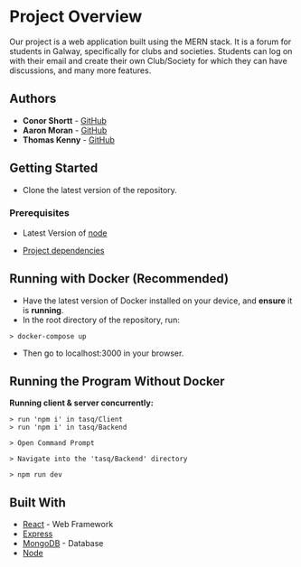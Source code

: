 # Project Overview
Our project is a web application built using the MERN stack. It is a forum for students in Galway, specifically for clubs and societies. Students can log on with their email and create their own Club/Society for which they can have discussions, and many more features.

## Authors

* **Conor Shortt** - [GitHub](https://github.com/conorshortt123)
* **Aaron Moran** - [GitHub](https://github.com/Moran98)
* **Thomas Kenny** - [GitHub](https://github.com/KennyThomas)

## Getting Started

* Clone the latest version of the repository.

### Prerequisites

* Latest Version of [node](https://nodejs.org/en/)

* [Project dependencies](https://github.com/applied-project-2020/tasq/network/dependencies)

## Running with Docker (Recommended)
* Have the latest version of Docker installed on your device, and **ensure** it is **running**.
* In the root directory of the repository, run:
```
> docker-compose up
```
* Then go to localhost:3000 in your browser.

## Running the Program Without Docker

**Running client & server concurrently:**
```
> run 'npm i' in tasq/Client
> run 'npm i' in tasq/Backend
```
```
> Open Command Prompt
```
```
> Navigate into the 'tasq/Backend' directory 
```
```
> npm run dev
```


## Built With

* [React](https://reactjs.org/) - Web Framework
* [Express](https://expressjs.com/)
* [MongoDB](https://www.mongodb.com/) - Database
* [Node](https://nodejs.org/en/)

